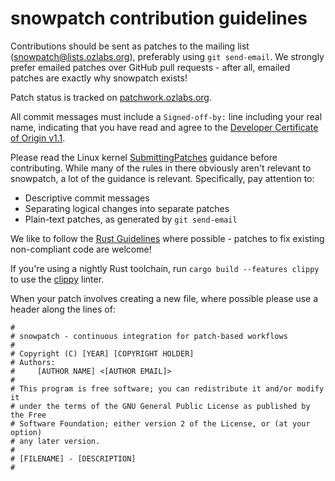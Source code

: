 snowpatch contribution guidelines
=================================

Contributions should be sent as patches to the mailing list
([snowpatch@lists.ozlabs.org](mailto:snowpatch@lists.ozlabs.org)),
preferably using `git send-email`. We strongly prefer emailed patches
over GitHub pull requests - after all, emailed patches are exactly why
snowpatch exists!

Patch status is tracked on [patchwork.ozlabs.org](https://patchwork.ozlabs.org/project/snowpatch/).

All commit messages must include a `Signed-off-by:` line including
your real name, indicating that you have read and agree to the
[Developer Certificate of Origin
v1.1](http://developercertificate.org).

Please read the Linux kernel
[SubmittingPatches](https://www.kernel.org/doc/Documentation/SubmittingPatches)
guidance before contributing. While many of the rules in there
obviously aren't relevant to snowpatch, a lot of the guidance is
relevant. Specifically, pay attention to:

 * Descriptive commit messages
 * Separating logical changes into separate patches
 * Plain-text patches, as generated by `git send-email`

We like to follow the [Rust Guidelines](https://aturon.github.io/)
where possible - patches to fix existing non-compliant code are
welcome!

If you're using a nightly Rust toolchain, run `cargo build --features clippy`
to use the [clippy](https://github.com/Manishearth/rust-clippy) linter.

When your patch involves creating a new file, where possible please
use a header along the lines of:

```
#
# snowpatch - continuous integration for patch-based workflows
#
# Copyright (C) [YEAR] [COPYRIGHT HOLDER]
# Authors:
#     [AUTHOR NAME] <[AUTHOR EMAIL]>
#
# This program is free software; you can redistribute it and/or modify it
# under the terms of the GNU General Public License as published by the Free
# Software Foundation; either version 2 of the License, or (at your option)
# any later version.
#
# [FILENAME] - [DESCRIPTION]
#
```
